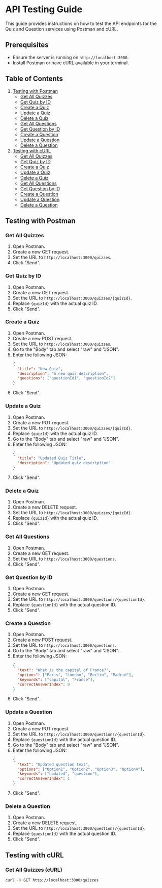 # API Testing Guide

This guide provides instructions on how to test the API endpoints for the Quiz and Question services using Postman and cURL.

## Prerequisites

- Ensure the server is running on `http://localhost:3000`.
- Install Postman or have cURL available in your terminal.

## Table of Contents

1. [Testing with Postman](#testing-with-postman)
   - [Get All Quizzes](#get-all-quizzes)
   - [Get Quiz by ID](#get-quiz-by-id)
   - [Create a Quiz](#create-a-quiz)
   - [Update a Quiz](#update-a-quiz)
   - [Delete a Quiz](#delete-a-quiz)
   - [Get All Questions](#get-all-questions)
   - [Get Question by ID](#get-question-by-id)
   - [Create a Question](#create-a-question)
   - [Update a Question](#update-a-question)
   - [Delete a Question](#delete-a-question)
2. [Testing with cURL](#testing-with-curl)
   - [Get All Quizzes](#get-all-quizzes-curl)
   - [Get Quiz by ID](#get-quiz-by-id-curl)
   - [Create a Quiz](#create-a-quiz-curl)
   - [Update a Quiz](#update-a-quiz-curl)
   - [Delete a Quiz](#delete-a-quiz-curl)
   - [Get All Questions](#get-all-questions-curl)
   - [Get Question by ID](#get-question-by-id-curl)
   - [Create a Question](#create-a-question-curl)
   - [Update a Question](#update-a-question-curl)
   - [Delete a Question](#delete-a-question-curl)

## Testing with Postman

### Get All Quizzes

1. Open Postman.
2. Create a new GET request.
3. Set the URL to `http://localhost:3000/quizzes`.
4. Click "Send".

### Get Quiz by ID

1. Open Postman.
2. Create a new GET request.
3. Set the URL to `http://localhost:3000/quizzes/{quizId}`.
4. Replace `{quizId}` with the actual quiz ID.
5. Click "Send".

### Create a Quiz

1. Open Postman.
2. Create a new POST request.
3. Set the URL to `http://localhost:3000/quizzes`.
4. Go to the "Body" tab and select "raw" and "JSON".
5. Enter the following JSON:
   ```json
   {
     "title": "New Quiz",
     "description": "A new quiz description",
     "questions": ["questionId1", "questionId2"]
   }
   ```
6. Click "Send".

### Update a Quiz

1. Open Postman.
2. Create a new PUT request.
3. Set the URL to `http://localhost:3000/quizzes/{quizId}`.
4. Replace `{quizId}` with the actual quiz ID.
5. Go to the "Body" tab and select "raw" and "JSON".
6. Enter the following JSON:
   ```json
   {
     "title": "Updated Quiz Title",
     "description": "Updated quiz description"
   }
   ```
7. Click "Send".

### Delete a Quiz

1. Open Postman.
2. Create a new DELETE request.
3. Set the URL to `http://localhost:3000/quizzes/{quizId}`.
4. Replace `{quizId}` with the actual quiz ID.
5. Click "Send".

### Get All Questions

1. Open Postman.
2. Create a new GET request.
3. Set the URL to `http://localhost:3000/questions`.
4. Click "Send".

### Get Question by ID

1. Open Postman.
2. Create a new GET request.
3. Set the URL to `http://localhost:3000/questions/{questionId}`.
4. Replace `{questionId}` with the actual question ID.
5. Click "Send".

### Create a Question

1. Open Postman.
2. Create a new POST request.
3. Set the URL to `http://localhost:3000/questions`.
4. Go to the "Body" tab and select "raw" and "JSON".
5. Enter the following JSON:
   ```json
   {
     "text": "What is the capital of France?",
     "options": ["Paris", "London", "Berlin", "Madrid"],
     "keywords": ["capital", "France"],
     "correctAnswerIndex": 0
   }
   ```
6. Click "Send".

### Update a Question

1. Open Postman.
2. Create a new PUT request.
3. Set the URL to `http://localhost:3000/questions/{questionId}`.
4. Replace `{questionId}` with the actual question ID.
5. Go to the "Body" tab and select "raw" and "JSON".
6. Enter the following JSON:
   ```json
   {
     "text": "Updated question text",
     "options": ["Option1", "Option2", "Option3", "Option4"],
     "keywords": ["updated", "question"],
     "correctAnswerIndex": 1
   }
   ```
7. Click "Send".

### Delete a Question

1. Open Postman.
2. Create a new DELETE request.
3. Set the URL to `http://localhost:3000/questions/{questionId}`.
4. Replace `{questionId}` with the actual question ID.
5. Click "Send".

## Testing with cURL

### Get All Quizzes (cURL)

```sh
curl -X GET http://localhost:3000/quizzes
```
